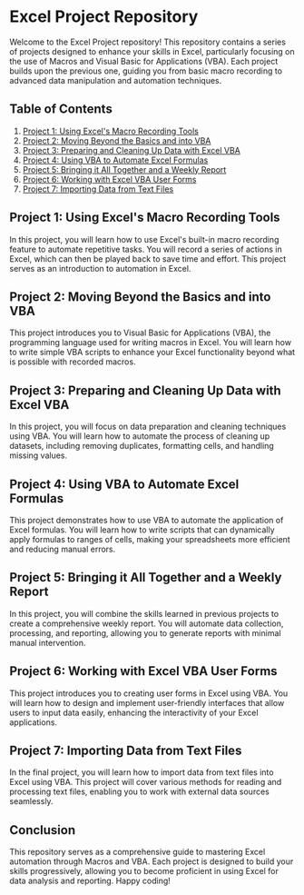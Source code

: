# Excel Project Repository

Welcome to the Excel Project repository! This repository contains a series of projects designed to enhance your skills in Excel, particularly focusing on the use of Macros and Visual Basic for Applications (VBA). Each project builds upon the previous one, guiding you from basic macro recording to advanced data manipulation and automation techniques.

## Table of Contents
1. [Project 1: Using Excel's Macro Recording Tools](#project-1-using-excels-macro-recording-tools)
2. [Project 2: Moving Beyond the Basics and into VBA](#project-2-moving-beyond-the-basics-and-into-vba)
3. [Project 3: Preparing and Cleaning Up Data with Excel VBA](#project-3-preparing-and-cleaning-up-data-with-excel-vba)
4. [Project 4: Using VBA to Automate Excel Formulas](#project-4-using-vba-to-automate-excel-formulas)
5. [Project 5: Bringing it All Together and a Weekly Report](#project-5-bringing-it-all-together-and-a-weekly-report)
6. [Project 6: Working with Excel VBA User Forms](#project-6-working-with-excel-vba-user-forms)
7. [Project 7: Importing Data from Text Files](#project-7-importing-data-from-text-files)

## Project 1: Using Excel's Macro Recording Tools
In this project, you will learn how to use Excel's built-in macro recording feature to automate repetitive tasks. You will record a series of actions in Excel, which can then be played back to save time and effort. This project serves as an introduction to automation in Excel.

## Project 2: Moving Beyond the Basics and into VBA
This project introduces you to Visual Basic for Applications (VBA), the programming language used for writing macros in Excel. You will learn how to write simple VBA scripts to enhance your Excel functionality beyond what is possible with recorded macros.

## Project 3: Preparing and Cleaning Up Data with Excel VBA
In this project, you will focus on data preparation and cleaning techniques using VBA. You will learn how to automate the process of cleaning up datasets, including removing duplicates, formatting cells, and handling missing values.

## Project 4: Using VBA to Automate Excel Formulas
This project demonstrates how to use VBA to automate the application of Excel formulas. You will learn how to write scripts that can dynamically apply formulas to ranges of cells, making your spreadsheets more efficient and reducing manual errors.

## Project 5: Bringing it All Together and a Weekly Report
In this project, you will combine the skills learned in previous projects to create a comprehensive weekly report. You will automate data collection, processing, and reporting, allowing you to generate reports with minimal manual intervention.

## Project 6: Working with Excel VBA User Forms
This project introduces you to creating user forms in Excel using VBA. You will learn how to design and implement user-friendly interfaces that allow users to input data easily, enhancing the interactivity of your Excel applications.

## Project 7: Importing Data from Text Files
In the final project, you will learn how to import data from text files into Excel using VBA. This project will cover various methods for reading and processing text files, enabling you to work with external data sources seamlessly.

## Conclusion
This repository serves as a comprehensive guide to mastering Excel automation through Macros and VBA. Each project is designed to build your skills progressively, allowing you to become proficient in using Excel for data analysis and reporting. Happy coding!
